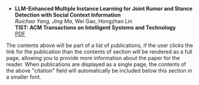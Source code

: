 - **LLM-Enhanced Multiple Instance Learning for Joint Rumor and Stance Detection with Social Context Information**  
  *Ruichao Yang, Jing Ma*, Wei Gao, Hongzhan Lin  
  **TIST: ACM Transactions on Intelligent Systems and Technology**  
  [PDF](http://academicpages.github.io/files/paper1.pdf)


The contents above will be part of a list of publications, if the user clicks the link for the publication than the contents of section will be rendered as a full page, allowing you to provide more information about the paper for the reader. When publications are displayed as a single page, the contents of the above "citation" field will automatically be included below this section in a smaller font.
